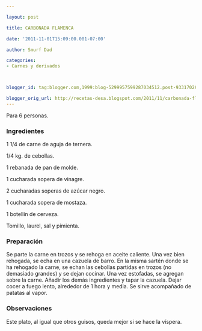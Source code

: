 ```yaml
---

layout: post

title: CARBONADA FLAMENCA

date: '2011-11-01T15:09:00.001-07:00'

author: Smurf Dad

categories:
- Carnes y derivados



blogger_id: tag:blogger.com,1999:blog-5299957599287034512.post-933170265187018421

blogger_orig_url: http://recetas-desa.blogspot.com/2011/11/carbonada-flamenca.html
---
```


Para 6 personas.

<h3>Ingredientes</h3>

1 1/4 de carne de aguja de ternera.

1/4 kg. de cebollas.

1 rebanada de pan de molde.

1 cucharada sopera de vinagre.

2 cucharadas soperas de azúcar negro.

1 cucharada sopera de mostaza.

1 botellín de cerveza.

Tomillo, laurel, sal y pimienta.

<h3>Preparación</h3>

Se parte la carne en trozos y se rehoga en aceite caliente. Una vez bien rehogada, se echa en una cazuela de barro. En la misma sartén donde se ha rehogado la carne, se echan las cebollas partidas en trozos (no demasiado grandes) y se dejan cocinar. Una vez estofadas, se agregan sobre la carne. Añadir los demás ingredientes y tapar la cazuela. Dejar cocer a fuego lento, alrededor de 1 hora y media. Se sirve acompañado de patatas al vapor.

<h3>Observaciones</h3>

Este plato, al igual que otros guisos, queda mejor si se hace la víspera.
